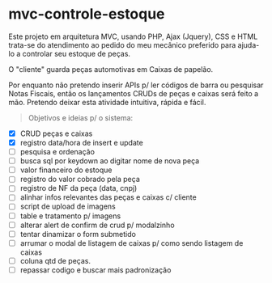 # mvc-controle-estoque

Este projeto em arquitetura MVC, usando PHP, Ajax (Jquery), CSS e HTML trata-se do atendimento ao pedido do meu mecânico preferido para ajuda-lo a controlar seu estoque de peças.

O "cliente" guarda peças automotivas em Caixas de papelão.

Por enquanto não pretendo inserir APIs p/ ler códigos de barra ou pesquisar Notas Fiscais, então os lançamentos CRUDs de peças e caixas será feito a mão.
Pretendo deixar esta atividade intuitiva, rápida e fácil.

> Objetivos e ideias p/ o sistema:
- [x] CRUD peças e caixas
- [x] registro data/hora de insert e update
- [ ] pesquisa e ordenação
- [ ] busca sql por keydown ao digitar nome de nova peça
- [ ] valor financeiro do estoque
- [ ] registro do valor cobrado pela peça
- [ ] registro de NF da peça (data, cnpj)
- [ ] alinhar infos relevantes das peças e caixas c/ cliente
- [ ] script de upload de imagens
- [ ] table e tratamento p/ imagens
- [ ] alterar alert de confirm de crud p/ modalzinho
- [ ] tentar dinamizar o form submetido
- [ ] arrumar o modal de listagem de caixas p/ como sendo listagem de caixas
- [ ] coluna qtd de peças.
- [ ] repassar codigo e buscar mais padronização
